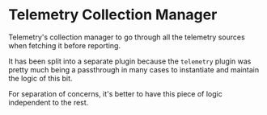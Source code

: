 # Telemetry Collection Manager

Telemetry's collection manager to go through all the telemetry sources when fetching it before reporting.

It has been split into a separate plugin because the `telemetry` plugin was pretty much being a passthrough in many cases to instantiate and maintain the logic of this bit.

For separation of concerns, it's better to have this piece of logic independent to the rest.
